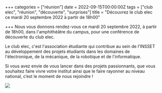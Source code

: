 +++
categories = ["réunion"]
date = 2022-09-15T00:00:00Z
tags = ["club elec", "réunion", "découverte", "surprises"]
title = "Découvrez le club elec ce mardi 20 septembre 2022 à partir de 18h00"

+++
Nous vous donnons rendez-vous ce mardi 20 septembre 2022, à partir de 18h00, dans l'amphithéâtre du campus, pour une conférence de découverte du club elec.

Le club elec, c'est l'association étudiante qui contribue au sein de l'INSSET au développement des projets étudiants dans les domaines de l'électronique, de la mécanique, de la robotique et de l'informatique.

Si vous avez envie de vous lancer dans des projets passionnants, que vous souhaitez faire vivre votre institut ainsi que le faire rayonner au niveau national, c’est le moment de nous rejoindre !

![](/uploads/affiche-presentation-2022.jpg)